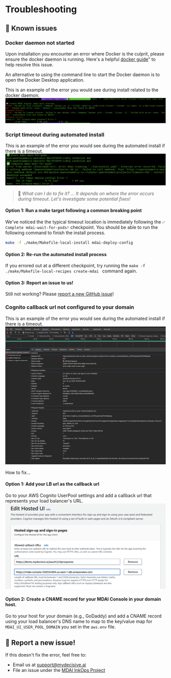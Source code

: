 # Troubleshooting

<!-- toc -->

## 🐞 Known issues

### Docker daemon not started

Upon installation you encounter an error where Docker is the culprit, please ensure the docker daemon is running. Here's a helpful [docker guide](https://docs.docker.com/config/daemon/start/)" to help resolve this issue.

An alternative to using the command line to start the Docker daemon is to open the Docker Desktop application.


This is an example of the error you would see during install related to the docker daemon. 
[![docker error](./media/docker-error.png)](./media/docker-error.png)


### Script timeout during automated install

This is an example of the error you would see during the automated install if there is a timeout.
[![docker error](./media/script-deadline-exceeded.png)](./media/script-deadline-exceeded.png)


> 🤔 *What can I do to fix it? ... It depends on where the error occurs during timeout. Let's investigate some potential fixes!*


#### Option 1: Run a make target following a common breaking point

We've noticed the the typical timeout location is immediately following the `✅ Complete mdai-wait-for-pods!` checkpoint. You should be able to run the following command to finish the install process.
```bash
make -f ./make/Makefile-local-install mdai-deploy-config
```

#### Option 2: Re-run the automated install process

If you errored out at a different checkpoint, try running the `make -f ./make/Makefile-local-recipes create-mdai
` command again. 

#### Option 3: Report an issue to us!
Still not working? Please [report a new GitHub issue](https://github.com/DecisiveAI/mdai-inkops/issues/new)! 


### Cognito callback url not configured to your domain

This is an example of the error you would see during the automated install if there is a timeout.
[![cognito callbackurl](./media/cognito-error.png)](./media/cognito-error.png)

How to fix... 


#### Option 1: Add your LB url as the callback url

Go to your AWS Cognito UserPool settings and add a callback url that represents your load balancer's URL.
[![cognito callbackurl](./media/cognito-fix.png)](./media/cognito-fix.png)


#### Option 2: Create a CNAME record for your MDAI Console in your domain host. 

Go to your host for your domain (e.g., GoDaddy) and add a CNAME record using your load balancer's DNS name to map to the key/value map for `MDAI_UI_USER_POOL_DOMAIN` you set in the `aws.env` file.


## 🔎 Report a new issue!

If this doesn't fix the error, feel free to:
* Email us at <a href="mailto:support@mydecisive.ai" target="_blank">support@mydecisive.ai</a>
* File an issue under the <a href="https://github.com/DecisiveAI/mdai-inkops/issues/new" target="_blank">MDAI InkOps Project

